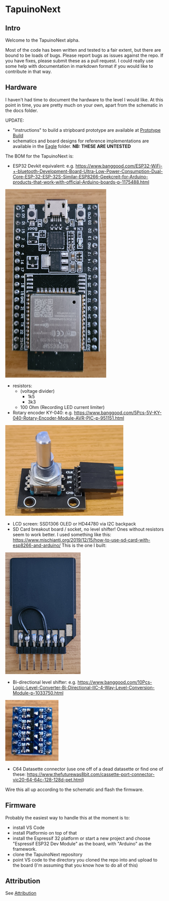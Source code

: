 # TapuinoNext

## Intro

Welcome to the TapuinoNext alpha.  

Most of the code has been written and tested to a fair extent, but there are bound to be loads of bugs.
Please report bugs as issues against the repo. If you have fixes, please submit these as a pull request.
I could really use some help with documentation in markdown format if you would like to contribute in that way.

## Hardware
I haven't had time to document the hardware to the level I would like.
At this point in time, you are pretty much on your own, apart from the schematic in the docs folder.

UPDATE:
- "instructions" to build a stripboard prototype are available at [Prototype Build](docs/PrototypeBuild.md)
- schematics and board designs for reference implementations are available in the [Eagle](docs/Eagle) folder. **NB: THESE ARE UNTESTED**

The BOM for the TapuinoNext is:
- ESP32 Devkit equivalent: e.g. https://www.banggood.com/ESP32-WiFi-+-bluetooth-Development-Board-Ultra-Low-Power-Consumption-Dual-Core-ESP-32-ESP-32S-Similar-ESP8266-Geekcreit-for-Arduino-products-that-work-with-official-Arduino-boards-p-1175488.html

![ESP32 Dev Module](docs/img/ESP32_Dev_Module.png?raw=true "SD Card Adapter")

- resistors:
  - (voltage divider)
    - 1k5
    - 3k3
  - 100 Ohm (Recording LED current limiter)
- Rotary encoder KY-040: e.g. https://www.banggood.com/5Pcs-5V-KY-040-Rotary-Encoder-Module-AVR-PIC-p-951151.html

![KY-040 Rotary Encoder](docs/img/Rotary_Encoder.png?raw=true "KY-040 Rotary Encoder")

- LCD screen: SSD1306 OLED or HD44780 via I2C backpack
- SD Card breakout board / socket, no level shifter! Ones without resistors seem to work better. I used something like this: https://www.mischianti.org/2019/12/15/how-to-use-sd-card-with-esp8266-and-arduino/
This is the one I built:

![SD Card Adapter](docs/img/SD_Adapter.png?raw=true "SD Card Adapter")

- Bi-directional level shifter: e.g. https://www.banggood.com/10Pcs-Logic-Level-Converter-Bi-Directional-IIC-4-Way-Level-Conversion-Module-p-1033750.html
  
![4 Channel Level Shifter](docs/img/4CH_Level_Shifter.png?raw=true "4 Channel Level Shifter")

- C64 Datasette connector (use one off of a dead datasette or find one of these: https://www.thefuturewas8bit.com/cassette-port-connector-vic20-64-64c-128-128d-pet.html)

Wire this all up according to the schematic and flash the firmware.

## Firmware

Probably the easiest way to handle this at the moment is to:
- install VS Code
- install Platformio on top of that
- install the Espressif 32 platform or start a new project and choose "Espressif ESP32 Dev Module" as the board, with "Arduino" as the framework.
- clone the TapuinoNext repository
- point VS code to the directory you cloned the repo into and upload to the board (I'm assuming that you know how to do all of this)

## Attribution

See [Attribution](docs/Attribution.md)